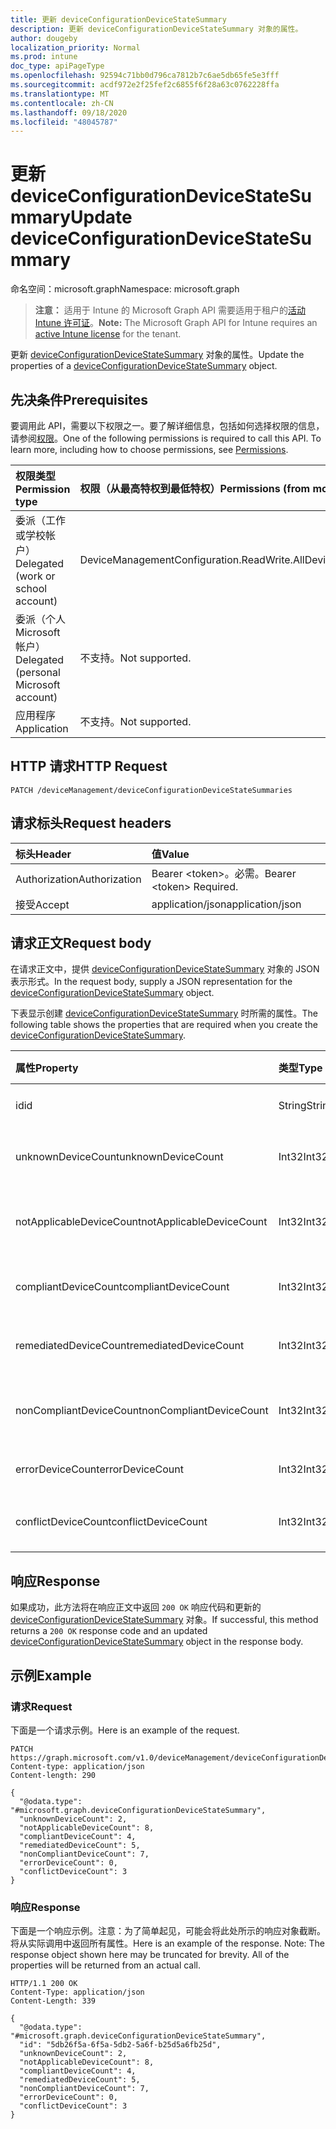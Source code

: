 ```yaml
---
title: 更新 deviceConfigurationDeviceStateSummary
description: 更新 deviceConfigurationDeviceStateSummary 对象的属性。
author: dougeby
localization_priority: Normal
ms.prod: intune
doc_type: apiPageType
ms.openlocfilehash: 92594c71bb0d796ca7812b7c6ae5db65fe5e3fff
ms.sourcegitcommit: acdf972e2f25fef2c6855f6f28a63c0762228ffa
ms.translationtype: MT
ms.contentlocale: zh-CN
ms.lasthandoff: 09/18/2020
ms.locfileid: "48045787"
---
```

# <a name="update-deviceconfigurationdevicestatesummary"></a><span data-ttu-id="772dc-103">更新 deviceConfigurationDeviceStateSummary</span><span class="sxs-lookup"><span data-stu-id="772dc-103">Update deviceConfigurationDeviceStateSummary</span></span>

<span data-ttu-id="772dc-104">命名空间：microsoft.graph</span><span class="sxs-lookup"><span data-stu-id="772dc-104">Namespace: microsoft.graph</span></span>

> <span data-ttu-id="772dc-105">**注意：** 适用于 Intune 的 Microsoft Graph API 需要适用于租户的[活动 Intune 许可证](https://go.microsoft.com/fwlink/?linkid=839381)。</span><span class="sxs-lookup"><span data-stu-id="772dc-105">**Note:** The Microsoft Graph API for Intune requires an [active Intune license](https://go.microsoft.com/fwlink/?linkid=839381) for the tenant.</span></span>

<span data-ttu-id="772dc-106">更新 [deviceConfigurationDeviceStateSummary](../resources/intune-deviceconfig-deviceconfigurationdevicestatesummary.md) 对象的属性。</span><span class="sxs-lookup"><span data-stu-id="772dc-106">Update the properties of a [deviceConfigurationDeviceStateSummary](../resources/intune-deviceconfig-deviceconfigurationdevicestatesummary.md) object.</span></span>

## <a name="prerequisites"></a><span data-ttu-id="772dc-107">先决条件</span><span class="sxs-lookup"><span data-stu-id="772dc-107">Prerequisites</span></span>
<span data-ttu-id="772dc-p101">要调用此 API，需要以下权限之一。要了解详细信息，包括如何选择权限的信息，请参阅[权限](/graph/permissions-reference)。</span><span class="sxs-lookup"><span data-stu-id="772dc-p101">One of the following permissions is required to call this API. To learn more, including how to choose permissions, see [Permissions](/graph/permissions-reference).</span></span>

|<span data-ttu-id="772dc-110">权限类型</span><span class="sxs-lookup"><span data-stu-id="772dc-110">Permission type</span></span>|<span data-ttu-id="772dc-111">权限（从最高特权到最低特权）</span><span class="sxs-lookup"><span data-stu-id="772dc-111">Permissions (from most to least privileged)</span></span>|
|:---|:---|
|<span data-ttu-id="772dc-112">委派（工作或学校帐户）</span><span class="sxs-lookup"><span data-stu-id="772dc-112">Delegated (work or school account)</span></span>|<span data-ttu-id="772dc-113">DeviceManagementConfiguration.ReadWrite.All</span><span class="sxs-lookup"><span data-stu-id="772dc-113">DeviceManagementConfiguration.ReadWrite.All</span></span>|
|<span data-ttu-id="772dc-114">委派（个人 Microsoft 帐户）</span><span class="sxs-lookup"><span data-stu-id="772dc-114">Delegated (personal Microsoft account)</span></span>|<span data-ttu-id="772dc-115">不支持。</span><span class="sxs-lookup"><span data-stu-id="772dc-115">Not supported.</span></span>|
|<span data-ttu-id="772dc-116">应用程序</span><span class="sxs-lookup"><span data-stu-id="772dc-116">Application</span></span>|<span data-ttu-id="772dc-117">不支持。</span><span class="sxs-lookup"><span data-stu-id="772dc-117">Not supported.</span></span>|

## <a name="http-request"></a><span data-ttu-id="772dc-118">HTTP 请求</span><span class="sxs-lookup"><span data-stu-id="772dc-118">HTTP Request</span></span>
<!-- {
  "blockType": "ignored"
}
-->
``` http
PATCH /deviceManagement/deviceConfigurationDeviceStateSummaries
```

## <a name="request-headers"></a><span data-ttu-id="772dc-119">请求标头</span><span class="sxs-lookup"><span data-stu-id="772dc-119">Request headers</span></span>
|<span data-ttu-id="772dc-120">标头</span><span class="sxs-lookup"><span data-stu-id="772dc-120">Header</span></span>|<span data-ttu-id="772dc-121">值</span><span class="sxs-lookup"><span data-stu-id="772dc-121">Value</span></span>|
|:---|:---|
|<span data-ttu-id="772dc-122">Authorization</span><span class="sxs-lookup"><span data-stu-id="772dc-122">Authorization</span></span>|<span data-ttu-id="772dc-123">Bearer &lt;token&gt;。必需。</span><span class="sxs-lookup"><span data-stu-id="772dc-123">Bearer &lt;token&gt; Required.</span></span>|
|<span data-ttu-id="772dc-124">接受</span><span class="sxs-lookup"><span data-stu-id="772dc-124">Accept</span></span>|<span data-ttu-id="772dc-125">application/json</span><span class="sxs-lookup"><span data-stu-id="772dc-125">application/json</span></span>|

## <a name="request-body"></a><span data-ttu-id="772dc-126">请求正文</span><span class="sxs-lookup"><span data-stu-id="772dc-126">Request body</span></span>
<span data-ttu-id="772dc-127">在请求正文中，提供 [deviceConfigurationDeviceStateSummary](../resources/intune-deviceconfig-deviceconfigurationdevicestatesummary.md) 对象的 JSON 表示形式。</span><span class="sxs-lookup"><span data-stu-id="772dc-127">In the request body, supply a JSON representation for the [deviceConfigurationDeviceStateSummary](../resources/intune-deviceconfig-deviceconfigurationdevicestatesummary.md) object.</span></span>

<span data-ttu-id="772dc-128">下表显示创建 [deviceConfigurationDeviceStateSummary](../resources/intune-deviceconfig-deviceconfigurationdevicestatesummary.md) 时所需的属性。</span><span class="sxs-lookup"><span data-stu-id="772dc-128">The following table shows the properties that are required when you create the [deviceConfigurationDeviceStateSummary](../resources/intune-deviceconfig-deviceconfigurationdevicestatesummary.md).</span></span>

|<span data-ttu-id="772dc-129">属性</span><span class="sxs-lookup"><span data-stu-id="772dc-129">Property</span></span>|<span data-ttu-id="772dc-130">类型</span><span class="sxs-lookup"><span data-stu-id="772dc-130">Type</span></span>|<span data-ttu-id="772dc-131">说明</span><span class="sxs-lookup"><span data-stu-id="772dc-131">Description</span></span>|
|:---|:---|:---|
|<span data-ttu-id="772dc-132">id</span><span class="sxs-lookup"><span data-stu-id="772dc-132">id</span></span>|<span data-ttu-id="772dc-133">String</span><span class="sxs-lookup"><span data-stu-id="772dc-133">String</span></span>|<span data-ttu-id="772dc-134">实体的键。</span><span class="sxs-lookup"><span data-stu-id="772dc-134">Key of the entity.</span></span>|
|<span data-ttu-id="772dc-135">unknownDeviceCount</span><span class="sxs-lookup"><span data-stu-id="772dc-135">unknownDeviceCount</span></span>|<span data-ttu-id="772dc-136">Int32</span><span class="sxs-lookup"><span data-stu-id="772dc-136">Int32</span></span>|<span data-ttu-id="772dc-137">未知设备的数量</span><span class="sxs-lookup"><span data-stu-id="772dc-137">Number of unknown devices</span></span>|
|<span data-ttu-id="772dc-138">notApplicableDeviceCount</span><span class="sxs-lookup"><span data-stu-id="772dc-138">notApplicableDeviceCount</span></span>|<span data-ttu-id="772dc-139">Int32</span><span class="sxs-lookup"><span data-stu-id="772dc-139">Int32</span></span>|<span data-ttu-id="772dc-140">不适用设备的数量</span><span class="sxs-lookup"><span data-stu-id="772dc-140">Number of not applicable devices</span></span>|
|<span data-ttu-id="772dc-141">compliantDeviceCount</span><span class="sxs-lookup"><span data-stu-id="772dc-141">compliantDeviceCount</span></span>|<span data-ttu-id="772dc-142">Int32</span><span class="sxs-lookup"><span data-stu-id="772dc-142">Int32</span></span>|<span data-ttu-id="772dc-143">兼容设备的数量</span><span class="sxs-lookup"><span data-stu-id="772dc-143">Number of compliant devices</span></span>|
|<span data-ttu-id="772dc-144">remediatedDeviceCount</span><span class="sxs-lookup"><span data-stu-id="772dc-144">remediatedDeviceCount</span></span>|<span data-ttu-id="772dc-145">Int32</span><span class="sxs-lookup"><span data-stu-id="772dc-145">Int32</span></span>|<span data-ttu-id="772dc-146">已修复设备的数量</span><span class="sxs-lookup"><span data-stu-id="772dc-146">Number of remediated devices</span></span>|
|<span data-ttu-id="772dc-147">nonCompliantDeviceCount</span><span class="sxs-lookup"><span data-stu-id="772dc-147">nonCompliantDeviceCount</span></span>|<span data-ttu-id="772dc-148">Int32</span><span class="sxs-lookup"><span data-stu-id="772dc-148">Int32</span></span>|<span data-ttu-id="772dc-149">不兼容设备的数量</span><span class="sxs-lookup"><span data-stu-id="772dc-149">Number of NonCompliant devices</span></span>|
|<span data-ttu-id="772dc-150">errorDeviceCount</span><span class="sxs-lookup"><span data-stu-id="772dc-150">errorDeviceCount</span></span>|<span data-ttu-id="772dc-151">Int32</span><span class="sxs-lookup"><span data-stu-id="772dc-151">Int32</span></span>|<span data-ttu-id="772dc-152">错误设备的数量</span><span class="sxs-lookup"><span data-stu-id="772dc-152">Number of error devices</span></span>|
|<span data-ttu-id="772dc-153">conflictDeviceCount</span><span class="sxs-lookup"><span data-stu-id="772dc-153">conflictDeviceCount</span></span>|<span data-ttu-id="772dc-154">Int32</span><span class="sxs-lookup"><span data-stu-id="772dc-154">Int32</span></span>|<span data-ttu-id="772dc-155">冲突设备的数量</span><span class="sxs-lookup"><span data-stu-id="772dc-155">Number of conflict devices</span></span>|



## <a name="response"></a><span data-ttu-id="772dc-156">响应</span><span class="sxs-lookup"><span data-stu-id="772dc-156">Response</span></span>
<span data-ttu-id="772dc-157">如果成功，此方法将在响应正文中返回 `200 OK` 响应代码和更新的 [deviceConfigurationDeviceStateSummary](../resources/intune-deviceconfig-deviceconfigurationdevicestatesummary.md) 对象。</span><span class="sxs-lookup"><span data-stu-id="772dc-157">If successful, this method returns a `200 OK` response code and an updated [deviceConfigurationDeviceStateSummary](../resources/intune-deviceconfig-deviceconfigurationdevicestatesummary.md) object in the response body.</span></span>

## <a name="example"></a><span data-ttu-id="772dc-158">示例</span><span class="sxs-lookup"><span data-stu-id="772dc-158">Example</span></span>

### <a name="request"></a><span data-ttu-id="772dc-159">请求</span><span class="sxs-lookup"><span data-stu-id="772dc-159">Request</span></span>
<span data-ttu-id="772dc-160">下面是一个请求示例。</span><span class="sxs-lookup"><span data-stu-id="772dc-160">Here is an example of the request.</span></span>
``` http
PATCH https://graph.microsoft.com/v1.0/deviceManagement/deviceConfigurationDeviceStateSummaries
Content-type: application/json
Content-length: 290

{
  "@odata.type": "#microsoft.graph.deviceConfigurationDeviceStateSummary",
  "unknownDeviceCount": 2,
  "notApplicableDeviceCount": 8,
  "compliantDeviceCount": 4,
  "remediatedDeviceCount": 5,
  "nonCompliantDeviceCount": 7,
  "errorDeviceCount": 0,
  "conflictDeviceCount": 3
}
```

### <a name="response"></a><span data-ttu-id="772dc-161">响应</span><span class="sxs-lookup"><span data-stu-id="772dc-161">Response</span></span>
<span data-ttu-id="772dc-p102">下面是一个响应示例。注意：为了简单起见，可能会将此处所示的响应对象截断。将从实际调用中返回所有属性。</span><span class="sxs-lookup"><span data-stu-id="772dc-p102">Here is an example of the response. Note: The response object shown here may be truncated for brevity. All of the properties will be returned from an actual call.</span></span>
``` http
HTTP/1.1 200 OK
Content-Type: application/json
Content-Length: 339

{
  "@odata.type": "#microsoft.graph.deviceConfigurationDeviceStateSummary",
  "id": "5db26f5a-6f5a-5db2-5a6f-b25d5a6fb25d",
  "unknownDeviceCount": 2,
  "notApplicableDeviceCount": 8,
  "compliantDeviceCount": 4,
  "remediatedDeviceCount": 5,
  "nonCompliantDeviceCount": 7,
  "errorDeviceCount": 0,
  "conflictDeviceCount": 3
}
```









